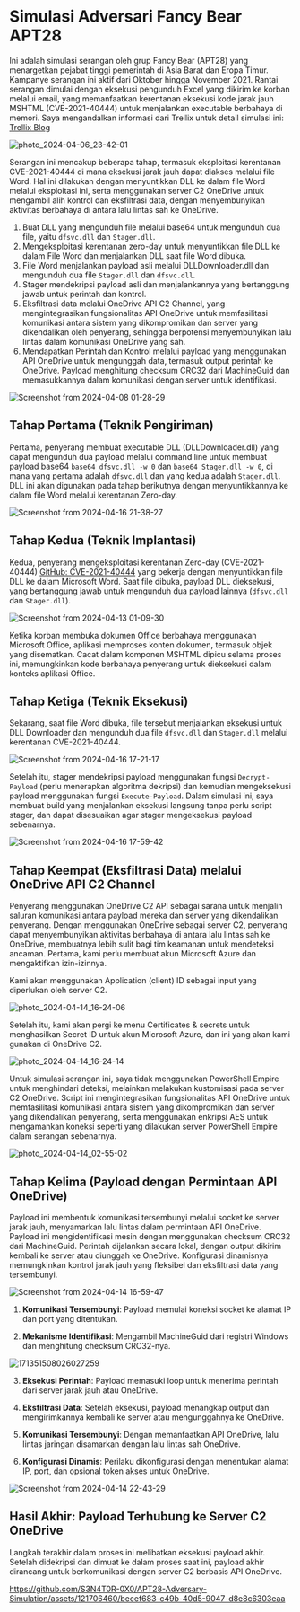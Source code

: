 # Simulasi Adversari Fancy Bear APT28

Ini adalah simulasi serangan oleh grup Fancy Bear (APT28) yang menargetkan pejabat tinggi pemerintah di Asia Barat dan Eropa Timur. Kampanye serangan ini aktif dari Oktober hingga November 2021. Rantai serangan dimulai dengan eksekusi pengunduh Excel yang dikirim ke korban melalui email, yang memanfaatkan kerentanan eksekusi kode jarak jauh MSHTML (CVE-2021-40444) untuk menjalankan executable berbahaya di memori. Saya mengandalkan informasi dari Trellix untuk detail simulasi ini: [Trellix Blog](https://www.trellix.com/blogs/research/prime-ministers-office-compromised/)

![photo_2024-04-06_23-42-01](https://github.com/S3N4T0R-0X0/APT28-Adversary-Simulation/assets/121706460/bd9e3d64-a453-4aaf-9653-255a0cf4fe68)

Serangan ini mencakup beberapa tahap, termasuk eksploitasi kerentanan CVE-2021-40444 di mana eksekusi jarak jauh dapat diakses melalui file Word. Hal ini dilakukan dengan menyuntikkan DLL ke dalam file Word melalui eksploitasi ini, serta menggunakan server C2 OneDrive untuk mengambil alih kontrol dan eksfiltrasi data, dengan menyembunyikan aktivitas berbahaya di antara lalu lintas sah ke OneDrive.

1. Buat DLL yang mengunduh file melalui base64 untuk mengunduh dua file, yaitu `dfsvc.dll` dan `Stager.dll`.
2. Mengeksploitasi kerentanan zero-day untuk menyuntikkan file DLL ke dalam File Word dan menjalankan DLL saat file Word dibuka.
3. File Word menjalankan payload asli melalui DLLDownloader.dll dan mengunduh dua file `Stager.dll` dan `dfsvc.dll`.
4. Stager mendekripsi payload asli dan menjalankannya yang bertanggung jawab untuk perintah dan kontrol.
5. Eksfiltrasi data melalui OneDrive API C2 Channel, yang mengintegrasikan fungsionalitas API OneDrive untuk memfasilitasi komunikasi antara sistem yang dikompromikan dan server yang dikendalikan oleh penyerang, sehingga berpotensi menyembunyikan lalu lintas dalam komunikasi OneDrive yang sah.
6. Mendapatkan Perintah dan Kontrol melalui payload yang menggunakan API OneDrive untuk mengunggah data, termasuk output perintah ke OneDrive. Payload menghitung checksum CRC32 dari MachineGuid dan memasukkannya dalam komunikasi dengan server untuk identifikasi.

![Screenshot from 2024-04-08 01-28-29](https://github.com/S3N4T0R-0X0/APT28-Adversary-Simulation/assets/121706460/d6d418db-2d9a-4e4c-94fb-74596207d95a)

## Tahap Pertama (Teknik Pengiriman)

Pertama, penyerang membuat executable DLL (DLLDownloader.dll) yang dapat mengunduh dua payload melalui command line untuk membuat payload base64 `base64 dfsvc.dll -w 0` dan `base64 Stager.dll -w 0`, di mana yang pertama adalah `dfsvc.dll` dan yang kedua adalah `Stager.dll`. DLL ini akan digunakan pada tahap berikutnya dengan menyuntikkannya ke dalam file Word melalui kerentanan Zero-day.

![Screenshot from 2024-04-16 21-38-27](https://github.com/S3N4T0R-0X0/APT28-Adversary-Simulation/assets/121706460/d4fdc9a2-5268-42cf-98b0-4e8aff660ac6)

## Tahap Kedua (Teknik Implantasi)

Kedua, penyerang mengeksploitasi kerentanan Zero-day (CVE-2021-40444) [GitHub: CVE-2021-40444](https://github.com/lockedbyte/CVE-2021-40444/) yang bekerja dengan menyuntikkan file DLL ke dalam Microsoft Word. Saat file dibuka, payload DLL dieksekusi, yang bertanggung jawab untuk mengunduh dua payload lainnya (`dfsvc.dll` dan `Stager.dll`).

![Screenshot from 2024-04-13 01-09-30](https://github.com/S3N4T0R-0X0/APT28-Adversary-Simulation/assets/121706460/e03bfa09-ed13-4ddc-bf41-64d97187099b)

Ketika korban membuka dokumen Office berbahaya menggunakan Microsoft Office, aplikasi memproses konten dokumen, termasuk objek yang disematkan. Cacat dalam komponen MSHTML dipicu selama proses ini, memungkinkan kode berbahaya penyerang untuk dieksekusi dalam konteks aplikasi Office.

## Tahap Ketiga (Teknik Eksekusi)

Sekarang, saat file Word dibuka, file tersebut menjalankan eksekusi untuk DLL Downloader dan mengunduh dua file `dfsvc.dll` dan `Stager.dll` melalui kerentanan CVE-2021-40444.

![Screenshot from 2024-04-16 17-21-17](https://github.com/S3N4T0R-0X0/APT28-Adversary-Simulation/assets/121706460/b496b5a9-28e9-49f1-a5c7-8324913cbf2f)

Setelah itu, stager mendekripsi payload menggunakan fungsi `Decrypt-Payload` (perlu menerapkan algoritma dekripsi) dan kemudian mengeksekusi payload menggunakan fungsi `Execute-Payload`. Dalam simulasi ini, saya membuat build yang menjalankan eksekusi langsung tanpa perlu script stager, dan dapat disesuaikan agar stager mengeksekusi payload sebenarnya.

![Screenshot from 2024-04-16 17-59-42](https://github.com/S3N4T0R-0X0/APT28-Adversary-Simulation/assets/121706460/30729f3f-d294-4ccc-82c3-7f1821f792df)

## Tahap Keempat (Eksfiltrasi Data) melalui OneDrive API C2 Channel

Penyerang menggunakan OneDrive C2 API sebagai sarana untuk menjalin saluran komunikasi antara payload mereka dan server yang dikendalikan penyerang. Dengan menggunakan OneDrive sebagai server C2, penyerang dapat menyembunyikan aktivitas berbahaya di antara lalu lintas sah ke OneDrive, membuatnya lebih sulit bagi tim keamanan untuk mendeteksi ancaman. Pertama, kami perlu membuat akun Microsoft Azure dan mengaktifkan izin-izinnya.

Kami akan menggunakan Application (client) ID sebagai input yang diperlukan oleh server C2.

![photo_2024-04-14_16-24-06](https://github.com/S3N4T0R-0X0/APT28-Adversary-Simulation/assets/121706460/6e73395a-2221-411b-ab4a-e6c23f2b2897)

Setelah itu, kami akan pergi ke menu Certificates & secrets untuk menghasilkan Secret ID untuk akun Microsoft Azure, dan ini yang akan kami gunakan di OneDrive C2.

![photo_2024-04-14_16-24-14](https://github.com/S3N4T0R-0X0/APT28-Adversary-Simulation/assets/121706460/fec5b59d-57ed-47f4-b640-d06782d8c16b)

Untuk simulasi serangan ini, saya tidak menggunakan PowerShell Empire untuk menghindari deteksi, melainkan melakukan kustomisasi pada server C2 OneDrive. Script ini mengintegrasikan fungsionalitas API OneDrive untuk memfasilitasi komunikasi antara sistem yang dikompromikan dan server yang dikendalikan penyerang, serta menggunakan enkripsi AES untuk mengamankan koneksi seperti yang dilakukan server PowerShell Empire dalam serangan sebenarnya.

![photo_2024-04-14_02-55-02](https://github.com/S3N4T0R-0X0/APT28-Adversary-Simulation/assets/121706460/0e4a4178-053b-493d-90b2-f0988d80f5da)

## Tahap Kelima (Payload dengan Permintaan API OneDrive)

Payload ini membentuk komunikasi tersembunyi melalui socket ke server jarak jauh, menyamarkan lalu lintas dalam permintaan API OneDrive. Payload ini mengidentifikasi mesin dengan menggunakan checksum CRC32 dari MachineGuid. Perintah dijalankan secara lokal, dengan output dikirim kembali ke server atau diunggah ke OneDrive. Konfigurasi dinamisnya memungkinkan kontrol jarak jauh yang fleksibel dan eksfiltrasi data yang tersembunyi.

![Screenshot from 2024-04-14 16-59-47](https://github.com/S3N4T0R-0X0/APT28-Adversary-Simulation/assets/121706460/b784cfdd-e83e-41b3-857b-23e56396312d)

1. **Komunikasi Tersembunyi**: Payload memulai koneksi socket ke alamat IP dan port yang ditentukan.
  
2. **Mekanisme Identifikasi**: Mengambil MachineGuid dari registri Windows dan menghitung checksum CRC32-nya.

![171351508026027259](https://github.com/S3N4T0R-0X0/APT28-Adversary-Simulation/assets/121706460/ba5979bc-eb9b-4e98-b74a-002e6846ff36)

3. **Eksekusi Perintah**: Payload memasuki loop untuk menerima perintah dari server jarak jauh atau OneDrive.

4. **Eksfiltrasi Data**: Setelah eksekusi, payload menangkap output dan mengirimkannya kembali ke server atau mengunggahnya ke OneDrive.

5. **Komunikasi Tersembunyi**: Dengan memanfaatkan API OneDrive, lalu lintas jaringan disamarkan dengan lalu lintas sah OneDrive.

6. **Konfigurasi Dinamis**: Perilaku dikonfigurasi dengan menentukan alamat IP, port, dan opsional token akses untuk OneDrive.

![Screenshot from 2024-04-14 22-43-29](https://github.com/S3N4T0R-0X0/APT28-Adversary-Simulation/assets/121706460/b2eda097-d7f7-48ab-823d-f720badf69f1)

## Hasil Akhir: Payload Terhubung ke Server C2 OneDrive

Langkah terakhir dalam proses ini melibatkan eksekusi payload akhir. Setelah didekripsi dan dimuat ke dalam proses saat ini, payload akhir dirancang untuk berkomunikasi dengan server C2 berbasis API OneDrive.

https://github.com/S3N4T0R-0X0/APT28-Adversary-Simulation/assets/121706460/becef683-c49b-40d5-9047-d8e8c6303eaa


